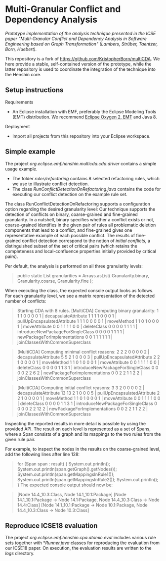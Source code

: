 # Multi-Granular Conflict and Dependency Analysis

*Prototype implementation of the analysis technique presented in the ICSE paper "Multi-Granular Conflict and Dependency Analysis in Software Engineering based on Graph Transformation" (Lambers, Strüber, Taentzer, Born, Huebert).*

This repository is a fork of https://github.com/KristopherBorn/multiCDA. We here provide a stable, self-contained version of the prototype, while the latter repository is used to coordinate the integration of the technique into the Henshin core.

## Setup instructions

Requirements
* An Eclipse installation with EMF, preferably the Eclipse Modeling Tools (EMT) distribution. We recommend [Eclipse Oxygen  2, EMT](https://www.eclipse.org/downloads/packages/eclipse-modeling-tools/oxygen2) and Java 8.

Deployment
* Import all projects from this repository into your Eclipse workspace.

## Simple example

The project *org.eclipse.emf.henshin.multicda.cda.driver* contains a simple usage example.
* The folder *rules/refactoring* contains 8 selected refactoring rules, which we use to illustrate conflict detection.
* The class *RunConflictDetectionOnRefactoring.java* contains the code for executing our conflict detection on the example rule set. 

The class RunConflictDetectionOnRefactoring supports a configuration option regarding the desired granularity level: Our technique supports the detection of conflicts on binary, coarse-grained and fine-grained granularity. In a nutshell, binary specifies whether a conflict exists or not, coarse-grained identifies in the given pair of rules all problematic deletion components that lead to a conflict, and fine-grained gives one representative example of each possible conflict. The results of fine-grained conflict detection correspond to the notion of *initial conflicts*, a distinguished subset of the set of critical pairs (which retains the completeness and local-confluence properties initially provided by critical pairs).

Per default, the analysis is performed on all three granularity levels:
>	public static List<Granularity> granularities =  Arrays.asList(
>			Granularity.binary,
>			Granularity.coarse,
>			Granularity.fine
>			);
			
When executing the class,  the expected console output looks as follows. For each granularity level, we see a matrix representation of the detected number of conflicts:

> Starting CDA with 8 rules.
>[MultiCDA] Computing binary granularity:
>1 1 1 0 0 0 0 1    | decapsulateAttribute
>1 1 1 1 0 0 0 1    | pullUpEncapsulatedAttribute
>1 1 1 0 0 0 0 1    | moveMethod
>1 1 0 1 0 0 0 1    | moveAttribute
>0 0 1 1 1 1 0 0    | deleteClass
>0 0 0 0 1 1 1 1    | introduceNewPackageForSingleClass
>0 0 0 0 1 1 1 1    | newPackageForImplementations
>0 0 1 1 1 1 1 1    | joinClassesWithCommonSuperclass

> [MultiCDA] Computing minimal conflict reasons:
>2 2 2 0 0 0 0 2    | decapsulateAttribute
>5 5 2 1 0 0 0 3    | pullUpEncapsulatedAttribute
>2 2 1 0 0 0 0 1    | moveMethod
>1 1 0 1 0 0 0 1    | moveAttribute
>0 0 1 1 1 1 0 0    | deleteClass
>0 0 0 0 1 1 3 1    | introduceNewPackageForSingleClass
>0 0 0 0 2 2 6 2    | newPackageForImplementations
>0 0 2 2 1 1 2 2    | joinClassesWithCommonSuperclass

> [MultiCDA] Computing initial conflict reasons:
>3 3 2 0 0 0 0 2    | decapsulateAttribute
>13 13 2 1 0 0 0 5    | pullUpEncapsulatedAttribute
>2 2 1 0 0 0 0 1    | moveMethod
>1 1 0 1 0 0 0 1    | moveAttribute
>0 0 1 1 1 1 0 0    | deleteClass
>0 0 0 0 1 1 3 1    | introduceNewPackageForSingleClass
>0 0 0 0 2 2 12 2    | newPackageForImplementations
>0 0 2 2 1 1 2 2    | joinClassesWithCommonSuperclass

Inspecting the reported results in more detail is possible by using the provided API. The result on each level is represented as a set of Spans, where a Span consists of a graph and its mappings to the two rules from the given rule pair.

For example, to inspect the nodes in the results on the coarse-grained level, add the following lines after line 128: 

>	for (Span span : result) {
>						System.out.println();
>						System.out.println(span.getGraph().getNodes());
>						System.out.println(span.getMappingsInRule1());
>						System.out.println(span.getMappingsInRule2());
>						System.out.println();
					}
The expected console output should now be:

>  [Node 14.4_10.3:Class, Node 14.1_10.1:Package]
> [Node 14.1_10.1:Package -> Node 14.1:Package, Node 14.4_10.3:Class -> Node 14.4:Class]
> [Node 14.1_10.1:Package -> Node 10.1:Package, Node 14.4_10.3:Class -> Node 10.3:Class]


## Reproduce  ICSE18 evaluation

The project *org.eclipse.emf.henshin.cpa.atomic.eval* includes various rule sets together with **Runner.java* classes for reproducing the evaluation from our ICSE18 paper. On execution, the evaluation results are written to the *logs* directory.
